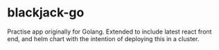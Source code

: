 # blackjack-go

Practise app originally for Golang.  Extended to include latest react front end, and helm chart with the intention of deploying this in a cluster.
